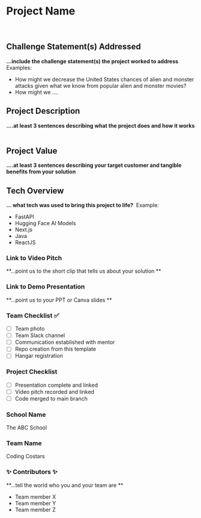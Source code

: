 # Project Name
​
## Challenge Statement(s) Addressed 
**...include the challenge statement(s) the project worked to address**
​
Examples:
* How might we decrease the United States chances of alien and monster attacks given what we know from popular alien and monster movies?
* How might we ....
​
## Project Description 
**....at least 3 sentences describing what the project does and how it works**
​
## Project Value 
**....at least 3 sentences describing your target customer and tangible benefits from your solution**
​
## Tech Overview 
**... what tech was used to bring this project to life?**
​
Example:
* FastAPI
* Hugging Face AI Models
* Next.js
* Java
* ReactJS
​
### Link to Video Pitch 
**...point us to the short clip that tells us about your solution **
​
### Link to Demo Presentation 
**...point us to your PPT or Canva slides **
​
### Team Checklist ✅
- [ ] Team photo
- [ ] Team Slack channel
- [ ] Communication established with mentor
- [ ] Repo creation from this template
- [ ] Hangar registration
​
### Project Checklist 
- [ ] Presentation complete and linked
- [ ] Video pitch recorded and linked
- [ ] Code merged to main branch
​
### School Name 
The ABC School
​
### Team Name 
Coding Costars
​
### ✨ Contributors ✨
**...tell the world who you and your team are **
* Team member X 
* Team member Y 
* Team member Z 